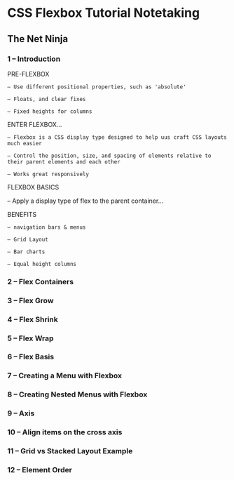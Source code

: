 # CSS Flexbox Tutorial Notetaking

## The Net Ninja

### 1 – Introduction

PRE-FLEXBOX

    – Use different positional properties, such as 'absolute'

    – Floats, and clear fixes

    – Fixed heights for columns

ENTER FLEXBOX...

    – Flexbox is a CSS display type designed to help uus craft CSS layouts much easier

    – Control the position, size, and spacing of elements relative to their parent elements and each other

    – Works great responsively

FLEXBOX BASICS

– Apply a display type of flex to the parent container...

BENEFITS

    – navigation bars & menus

    – Grid Layout

    – Bar charts

    – Equal height columns

### 2 – Flex Containers

### 3 – Flex Grow

### 4 – Flex Shrink

### 5 – Flex Wrap

### 6 – Flex Basis

### 7 – Creating a Menu with Flexbox
### 8 – Creating Nested Menus with Flexbox
### 9 – Axis
### 10 – Align items on the cross axis
### 11 – Grid vs Stacked Layout Example
### 12 – Element Order